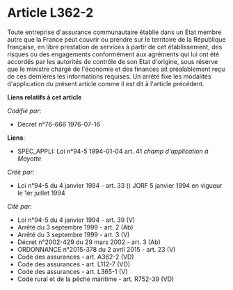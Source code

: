# Article L362-2

Toute entreprise d'assurance communautaire établie dans un Etat membre autre que la France peut couvrir ou prendre sur le
territoire de la République française, en libre prestation de services à partir de cet établissement, des risques ou des
engagements conformément aux agréments qui lui ont été accordés par les autorités de contrôle de son Etat d'origine, sous
réserve que le ministre chargé de l'économie et des finances ait préalablement reçu de ces dernières les informations
requises. Un arrêté fixe les modalités d'application du présent article comme il est dit à l'article précédent.

**Liens relatifs à cet article**

_Codifié par_:

  - Décret n°76-666 1976-07-16

**Liens**:

  - SPEC_APPLI: Loi n°94-5 1994-01-04 art. 41 *champ d'application à Mayotte*

_Créé par_:

  - Loi n°94-5 du 4 janvier 1994 - art. 33 () JORF 5 janvier 1994 en vigueur le 1er juillet 1994

_Cité par_:

  - Loi n°94-5 du 4 janvier 1994 - art. 39 (V)
  - Arrêté du 3 septembre 1999 - art. 2 (Ab)
  - Arrêté du 3 septembre 1999 - art. 3 (V)
  - Décret n°2002-429 du 29 mars 2002 - art. 3 (Ab)
  - ORDONNANCE n°2015-378 du 2 avril 2015 - art. 23 (V)
  - Code des assurances - art. A362-2 (VD)
  - Code des assurances - art. L112-7 (VD)
  - Code des assurances - art. L365-1 (V)
  - Code rural et de la pêche maritime - art. R752-39 (VD)
